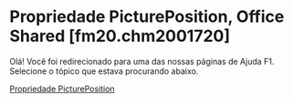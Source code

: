 
# Propriedade PicturePosition, Office Shared [fm20.chm2001720]

Olá! Você foi redirecionado para uma das nossas páginas de Ajuda F1. Selecione o tópico que estava procurando abaixo.

[Propriedade PicturePosition](http://msdn.microsoft.com/library/dee7f263-90a9-cdeb-981f-65dd5e118a18%28Office.15%29.aspx)
